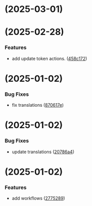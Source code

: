 # [](https://github.com/netcookies/Neta-Vehicle/compare/v1.7.3...v) (2025-03-01)



# [](https://github.com/netcookies/Neta-Vehicle/compare/v1.7.2...v) (2025-02-28)


### Features

* add update token actions. ([458c172](https://github.com/netcookies/Neta-Vehicle/commit/458c1727bf6d2e53499866617f0cbd6de277d53e))



# [](https://github.com/netcookies/Neta-Vehicle/compare/v1.7.1...v) (2025-01-02)


### Bug Fixes

* fix translations ([870617e](https://github.com/netcookies/Neta-Vehicle/commit/870617edd43932559f6eb49e9c0d4c81b548b843))



# [](https://github.com/netcookies/Neta-Vehicle/compare/v1.7.0...v) (2025-01-02)


### Bug Fixes

* update translations ([20786a4](https://github.com/netcookies/Neta-Vehicle/commit/20786a4be03a123a316eb211b09997f60d776374))



#  (2025-01-02)


### Features

* add workflows ([2775289](https://github.com/netcookies/Neta-Vehicle/commit/2775289943af8c437361c6d03cca77fd3d96ec6e))



